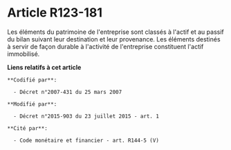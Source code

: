 # Article R123-181

Les éléments du patrimoine de l'entreprise sont classés à l'actif et au passif du bilan suivant leur destination et leur
provenance. Les éléments destinés à servir de façon durable à l'activité de l'entreprise constituent l'actif immobilisé.

**Liens relatifs à cet article**

	**Codifié par**:

	  - Décret n°2007-431 du 25 mars 2007

	**Modifié par**:

	  - Décret n°2015-903 du 23 juillet 2015 - art. 1

	**Cité par**:

	  - Code monétaire et financier - art. R144-5 (V)
